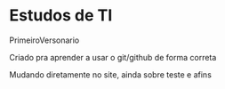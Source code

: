 # Estudos de TI
 PrimeiroVersonario

Criado pra aprender a usar o git/github de forma correta

Mudando diretamente no site, ainda sobre teste e afins
